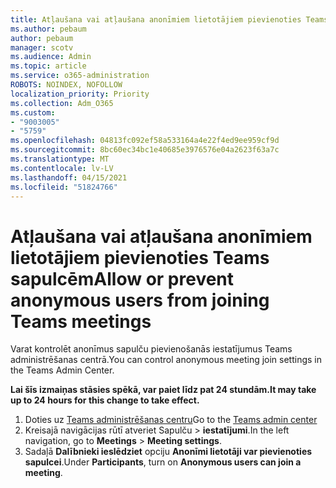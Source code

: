 ```yaml
---
title: Atļaušana vai atļaušana anonīmiem lietotājiem pievienoties Teams sapulcēm
ms.author: pebaum
author: pebaum
manager: scotv
ms.audience: Admin
ms.topic: article
ms.service: o365-administration
ROBOTS: NOINDEX, NOFOLLOW
localization_priority: Priority
ms.collection: Adm_O365
ms.custom:
- "9003005"
- "5759"
ms.openlocfilehash: 04813fc092ef58a533164a4e22f4ed9ee959cf9d
ms.sourcegitcommit: 8bc60ec34bc1e40685e3976576e04a2623f63a7c
ms.translationtype: MT
ms.contentlocale: lv-LV
ms.lasthandoff: 04/15/2021
ms.locfileid: "51824766"
---
```

# <a name="allow-or-prevent-anonymous-users-from-joining-teams-meetings"></a><span data-ttu-id="5efb5-102">Atļaušana vai atļaušana anonīmiem lietotājiem pievienoties Teams sapulcēm</span><span class="sxs-lookup"><span data-stu-id="5efb5-102">Allow or prevent anonymous users from joining Teams meetings</span></span>

<span data-ttu-id="5efb5-103">Varat kontrolēt anonīmus sapulču pievienošanās iestatījumus Teams administrēšanas centrā.</span><span class="sxs-lookup"><span data-stu-id="5efb5-103">You can control anonymous meeting join settings in the Teams Admin Center.</span></span>

<span data-ttu-id="5efb5-104">**Lai šīs izmaiņas stāsies spēkā, var paiet līdz pat 24 stundām.**</span><span class="sxs-lookup"><span data-stu-id="5efb5-104">**It may take up to 24 hours for this change to take effect.**</span></span>

1.  <span data-ttu-id="5efb5-105">Doties uz [Teams administrēšanas centru](https://admin.teams.microsoft.com)</span><span class="sxs-lookup"><span data-stu-id="5efb5-105">Go to the [Teams admin center](https://admin.teams.microsoft.com)</span></span>
2.  <span data-ttu-id="5efb5-106">Kreisajā navigācijas rūtī atveriet Sapulču   >   **iestatījumi**.</span><span class="sxs-lookup"><span data-stu-id="5efb5-106">In the left navigation, go to  **Meetings**  >  **Meeting settings**.</span></span>
3.  <span data-ttu-id="5efb5-107">Sadaļā  **Dalībnieki ieslēdziet** opciju  **Anonīmi lietotāji var pievienoties sapulcei**.</span><span class="sxs-lookup"><span data-stu-id="5efb5-107">Under  **Participants**, turn on  **Anonymous users can join a meeting**.</span></span>